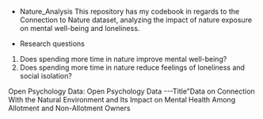 * Nature_Analysis
This repository has my codebook in regards to the Connection to Nature dataset, analyzing the impact of nature exposure on mental well-being and loneliness.

* Research questions

1. Does spending more time in nature improve mental well-being?
2. Does spending more time in nature reduce feelings of loneliness and social isolation?

Open Psychology Data: Open Psychology Data 
---Title"Data on Connection With the Natural Environment and Its Impact on Mental Health Among Allotment and Non-Allotment Owners
